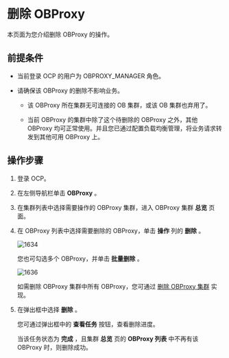 删除 OBProxy 
===============================

本页面为您介绍删除 OBProxy 的操作。

前提条件 
-------------------------

* 当前登录 OCP 的用户为 OBPROXY_MANAGER 角色。

  

* 请确保该 OBProxy 的删除不影响业务。

  * 该 OBProxy 所在集群无可连接的 OB 集群，或该 OB 集群也弃用了。

    
  
  * 当前 OBProxy 的集群中除了这个待删除的 OBProxy 之外，其他 OBProxy 均可正常使用。并且您已通过配置负载均衡管理，将业务请求转发到其他可用 OBProxy 上。

    
  

  




操作步骤 
-------------------------

1. 登录 OCP。

   

2. 在左侧导航栏单击 **OBProxy** 。

   

3. 在集群列表中选择需要操作的 OBProxy 集群，进入 OBProxy 集群 **总览** 页面。

   

4. 在 OBProxy 列表中选择需要删除的 OBProxy，单击 **操作** 列的 **删除** 。

   ![1634](https://help-static-aliyun-doc.aliyuncs.com/assets/img/zh-CN/1864487361/p358582.png)

   您也可勾选多个 OBProxy，并单击 **批量删除** 。

   ![1636](https://help-static-aliyun-doc.aliyuncs.com/assets/img/zh-CN/1864487361/p358588.png)

   如需删除 OBProxy 集群中所有 OBProxy，您可通过 [删除 OBProxy 集群](../8.obproxy-management/11.delete-obproxy-cluster.md) 实现。
   

5. 在弹出框中选择 **删除** 。

   您可通过弹出框中的 **查看任务** 按钮，查看删除进度。

   当该任务状态为 **完成** ，且集群 **总览** 页的 **OBProxy 列表** 中不再有该 OBProxy 时，则删除成功。
   



